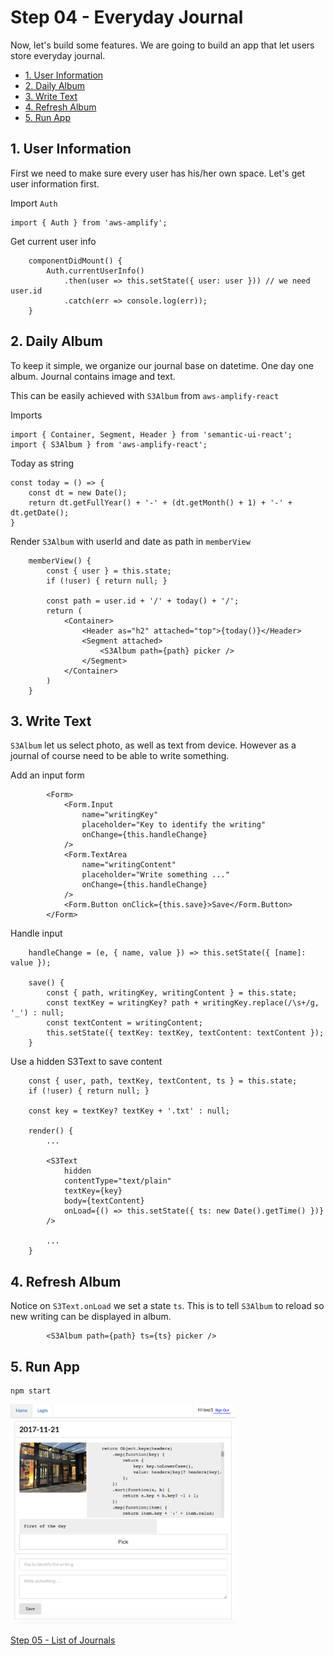 # Step 04 - Everyday Journal

Now, let's build some features. We are going to build an app that let users store everyday journal.

* [1. User Information](#1-user-information)
* [2. Daily Album](#2-daily-album)
* [3. Write Text](#3-write-text)
* [4. Refresh Album](#4-refresh-album)
* [5. Run App](#5-run-app)

## 1. User Information

First we need to make sure every user has his/her own space. Let's get user information first.

Import `Auth`
```
import { Auth } from 'aws-amplify';
```

Get current user info
```
    componentDidMount() {
        Auth.currentUserInfo()
            .then(user => this.setState({ user: user })) // we need user.id
            .catch(err => console.log(err));
    }
```

## 2. Daily Album

To keep it simple, we organize our journal base on datetime. One day one album. Journal contains image and text.

This can be easily achieved with `S3Album` from `aws-amplify-react`

Imports
```
import { Container, Segment, Header } from 'semantic-ui-react';
import { S3Album } from 'aws-amplify-react';
```

Today as string
```
const today = () => {
    const dt = new Date();
    return dt.getFullYear() + '-' + (dt.getMonth() + 1) + '-' + dt.getDate();
}
```

Render `S3Album` with userId and date as path in `memberView`
```
    memberView() {
        const { user } = this.state;
        if (!user) { return null; }

        const path = user.id + '/' + today() + '/';
        return (
            <Container>
                <Header as="h2" attached="top">{today()}</Header>
                <Segment attached>
                    <S3Album path={path} picker />
                </Segment>
            </Container>
        )
    }
```

## 3. Write Text

`S3Album` let us select photo, as well as text from device. However as a journal of course need to be able to write something.

Add an input form
```
        <Form>
            <Form.Input
                name="writingKey"
                placeholder="Key to identify the writing"
                onChange={this.handleChange}
            />
            <Form.TextArea
                name="writingContent"
                placeholder="Write something ..."
                onChange={this.handleChange}
            />
            <Form.Button onClick={this.save}>Save</Form.Button>
        </Form>
```

Handle input
```
    handleChange = (e, { name, value }) => this.setState({ [name]: value });

    save() {
        const { path, writingKey, writingContent } = this.state;
        const textKey = writingKey? path + writingKey.replace(/\s+/g, '_') : null;
        const textContent = writingContent;
        this.setState({ textKey: textKey, textContent: textContent });
    }
```

Use a hidden S3Text to save content
```
    const { user, path, textKey, textContent, ts } = this.state;
    if (!user) { return null; }

    const key = textKey? textKey + '.txt' : null;

    render() {
        ...

        <S3Text
            hidden
            contentType="text/plain"
            textKey={key}
            body={textContent}
            onLoad={() => this.setState({ ts: new Date().getTime() })}
        />

        ...
    }
```

## 4. Refresh Album

Notice on `S3Text.onLoad` we set a state `ts`. This is to tell `S3Album` to reload so new writing can be displayed in album.

```
        <S3Album path={path} ts={ts} picker />
```

## 5. Run App

```
npm start
```

<img src="daily_journal.png" width="360px" />

[Step 05 - List of Journals](step-05)
